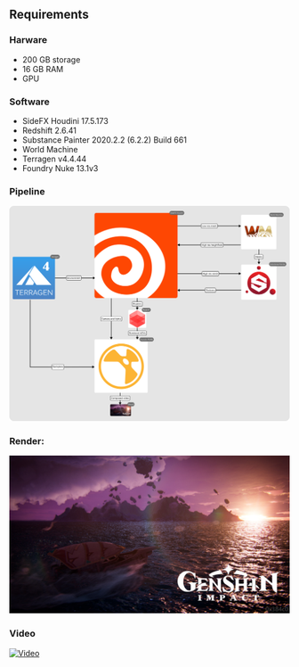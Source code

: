 ## Requirements
### Harware
* 200 GB storage
* 16 GB RAM
* GPU

### Software
* SideFX Houdini 17.5.173
* Redshift 2.6.41
* Substance Painter 2020.2.2 (6.2.2) Build 661
* World Machine 
* Terragen v4.4.44
* Foundry Nuke 13.1v3

### Pipeline
![pipeline](media/pipeline.png)

### Render:
![Render](media/thumbinail.jpg)

### Video

[![Video](http://img.youtube.com/vi/8MqrPVOu7KA/0.jpg)](https://youtu.be/8MqrPVOu7KA "Video")

